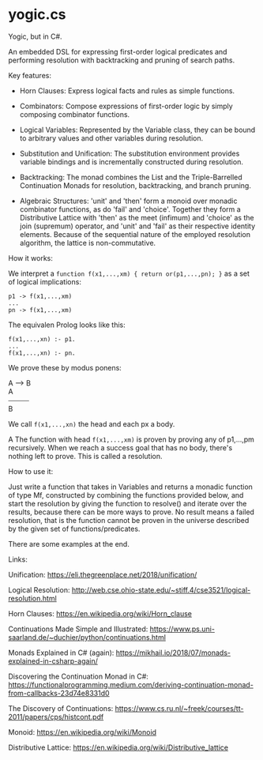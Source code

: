 # yogic.cs
Yogic, but in C#.


An embedded DSL for expressing first-order logical predicates and
performing resolution with backtracking and pruning of search paths.

Key features:

- Horn Clauses: Express logical facts and rules as simple functions.

- Combinators: Compose expressions of first-order logic by simply
  composing combinator functions.

- Logical Variables: Represented by the Variable class, they can be
  bound to arbitrary values and other variables during resolution.

- Substitution and Unification: The substitution environment provides
  variable bindings and is incrementally constructed during resolution.

- Backtracking: The monad combines the List and the Triple-Barrelled
  Continuation Monads for resolution, backtracking, and branch pruning.

- Algebraic Structures: 'unit' and 'then' form a monoid over monadic
  combinator functions, as do 'fail' and 'choice'. Together they form a
  Distributive Lattice with 'then' as the meet (infimum) and 'choice' as
  the join (supremum) operator, and 'unit' and 'fail' as their
  respective identity elements. Because of the sequential nature of the
  employed resolution algorithm, the lattice is non-commutative.

How it works:

We interpret a ``function f(x1,...,xm) { return or(p1,...,pn); }``
as a set of logical implications:

``p1 -> f(x1,...,xm)``  
``...``  
``pn -> f(x1,...,xm)``  

The equivalen Prolog looks like this:

``f(x1,...,xn) :- p1.``  
``...``  
``f(x1,...,xn) :- pn.``  

We prove these by modus ponens:

A ⟶  B  
A  
⎯⎯⎯⎯⎯⎯  
B

We call ``f(x1,...,xn)`` the head and each px a body.

A The function with head ``f(x1,...,xm)`` is proven by proving any of
p1,...,pm recursively. When we reach a success goal that has no body,
there's nothing left to prove. This is called a resolution.

How to use it:

Just write a function that takes in Variables and returns a monadic
function of type Mf, constructed by combining the functions provided
below, and start the resolution by giving the function to resolve()
and iterate over the results, because there can be more ways to
prove. No result means a failed resolution, that is the function
cannot be proven in the universe described by the given set of
functions/predicates.

There are some examples at the end.

Links:

Unification:
https://eli.thegreenplace.net/2018/unification/

Logical Resolution:
http://web.cse.ohio-state.edu/~stiff.4/cse3521/logical-resolution.html

Horn Clauses:
https://en.wikipedia.org/wiki/Horn_clause

Continuations Made Simple and Illustrated:
https://www.ps.uni-saarland.de/~duchier/python/continuations.html

Monads Explained in C# (again):
https://mikhail.io/2018/07/monads-explained-in-csharp-again/

Discovering the Continuation Monad in C#:
https://functionalprogramming.medium.com/deriving-continuation-monad-from-callbacks-23d74e8331d0

The Discovery of Continuations:
https://www.cs.ru.nl/~freek/courses/tt-2011/papers/cps/histcont.pdf

Monoid:
https://en.wikipedia.org/wiki/Monoid

Distributive Lattice:
https://en.wikipedia.org/wiki/Distributive_lattice


